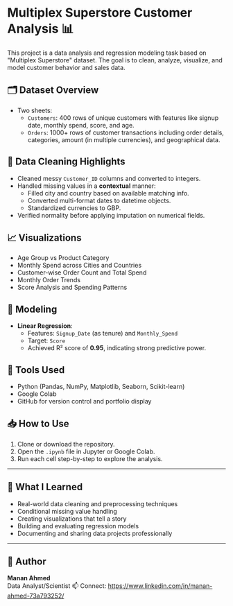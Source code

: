 # Multiplex Superstore Customer Analysis 📊

This project is a data analysis and regression modeling task based on "Multiplex Superstore" dataset. The goal is to clean, analyze, visualize, and model customer behavior and sales data.

## 🗂 Dataset Overview

- Two sheets:
  - `Customers`: 400 rows of unique customers with features like signup date, monthly spend, score, and age.
  - `Orders`: 1000+ rows of customer transactions including order details, categories, amount (in multiple currencies), and geographical data.

## 🧹 Data Cleaning Highlights

- Cleaned messy `Customer_ID` columns and converted to integers.
- Handled missing values in a **contextual** manner:
  - Filled city and country based on available matching info.
  - Converted multi-format dates to datetime objects.
  - Standardized currencies to GBP.
- Verified normality before applying imputation on numerical fields.

## 📈 Visualizations

- Age Group vs Product Category
- Monthly Spend across Cities and Countries
- Customer-wise Order Count and Total Spend
- Monthly Order Trends
- Score Analysis and Spending Patterns

## 🤖 Modeling

- **Linear Regression**:
  - Features: `Signup_Date` (as tenure) and `Monthly_Spend`
  - Target: `Score`
  - Achieved R² score of **0.95**, indicating strong predictive power.

## 🧰 Tools Used

- Python (Pandas, NumPy, Matplotlib, Seaborn, Scikit-learn)
- Google Colab
- GitHub for version control and portfolio display

## 📥 How to Use

1. Clone or download the repository.
2. Open the `.ipynb` file in Jupyter or Google Colab.
3. Run each cell step-by-step to explore the analysis.

---

## 🧠 What I Learned

- Real-world data cleaning and preprocessing techniques
- Conditional missing value handling
- Creating visualizations that tell a story
- Building and evaluating regression models
- Documenting and sharing data projects professionally

---

## 🔗 Author

**Manan Ahmed**  
Data Analyst/Scientist 
📫 Connect: https://www.linkedin.com/in/manan-ahmed-73a793252/
